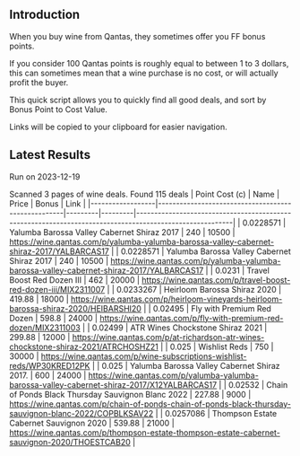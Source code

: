 ## Introduction

When you buy wine from Qantas, they sometimes offer you FF bonus points. 

If you consider 100 Qantas points is roughly equal to between 1 to 3 dollars, this can sometimes mean that a wine purchase is no cost, or will actually profit the buyer.

This quick script allows you to quickly find all good deals, and sort by Bonus Point to Cost Value.

Links will be copied to your clipboard for easier navigation.

## Latest Results

Run on 2023-12-19

Scanned 3 pages of wine deals.
Found 115 deals
|   Point Cost (c) | Name                                               |   Price |   Bonus | Link                                                                                                    |
|------------------|----------------------------------------------------|---------|---------|---------------------------------------------------------------------------------------------------------|
|        0.0228571 | Yalumba Barossa Valley Cabernet Shiraz 2017        |  240    |   10500 | https://wine.qantas.com/p/yalumba-yalumba-barossa-valley-cabernet-shiraz-2017/YALBARCAS17               |
|        0.0228571 | Yalumba Barossa Valley Cabernet Shiraz 2017        |  240    |   10500 | https://wine.qantas.com/p/yalumba-yalumba-barossa-valley-cabernet-shiraz-2017/YALBARCAS17               |
|        0.0231    | Travel Boost Red Dozen III                         |  462    |   20000 | https://wine.qantas.com/p/travel-boost-red-dozen-iii/MIX2311007                                         |
|        0.0233267 | Heirloom Barossa Shiraz 2020                       |  419.88 |   18000 | https://wine.qantas.com/p/heirloom-vineyards-heirloom-barossa-shiraz-2020/HEIBARSHI20                   |
|        0.02495   | Fly with Premium Red Dozen                         |  598.8  |   24000 | https://wine.qantas.com/p/fly-with-premium-red-dozen/MIX2311003                                         |
|        0.02499   | ATR Wines Chockstone Shiraz 2021                   |  299.88 |   12000 | https://wine.qantas.com/p/at-richardson-atr-wines-chockstone-shiraz-2021/ATRCHOSHZ21                    |
|        0.025     | Wishlist Reds                                      |  750    |   30000 | https://wine.qantas.com/p/wine-subscriptions-wishlist-reds/WP30KRED12PK                                 |
|        0.025     | Yalumba Barossa Valley Cabernet Shiraz 2017.       |  600    |   24000 | https://wine.qantas.com/p/yalumba-yalumba-barossa-valley-cabernet-shiraz-2017/X12YALBARCAS17            |
|        0.02532   | Chain of Ponds Black Thursday Sauvignon Blanc 2022 |  227.88 |    9000 | https://wine.qantas.com/p/chain-of-ponds-chain-of-ponds-black-thursday-sauvignon-blanc-2022/COPBLKSAV22 |
|        0.0257086 | Thompson Estate Cabernet Sauvignon 2020            |  539.88 |   21000 | https://wine.qantas.com/p/thompson-estate-thompson-estate-cabernet-sauvignon-2020/THOESTCAB20           |

